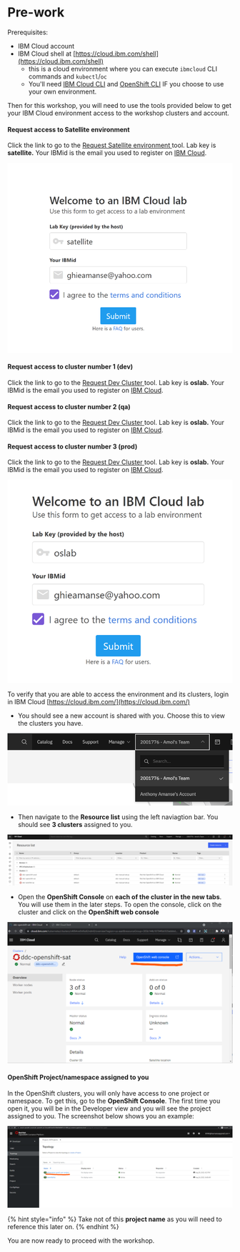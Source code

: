 # Pre-work

Prerequisites:

* IBM Cloud account
* IBM Cloud shell at [https://cloud.ibm.com/shell](https://cloud.ibm.com/shell)
  * this is a cloud environment where you can execute `ibmcloud` CLI commands and `kubectl`/`oc`
  * You'll need [IBM Cloud CLI](https://cloud.ibm.com/docs/openshift?topic=openshift-openshift-cli#cs_cli_install_steps) and [OpenShift CLI](https://cloud.ibm.com/docs/openshift?topic=openshift-openshift-cli#cli_oc) IF you choose to use your own environment.

Then for this workshop, you will need to use the tools provided below to get your IBM Cloud environment access to the workshop clusters and account.

#### Request access to Satellite environment

Click the link to go to the [Request Satellite environment ](https://grant-satellite-amol.mybluemix.net)tool. Lab key is **satellite.** Your IBMid is the email you used to register on [IBM Cloud](https://cloud.ibm.com/).

![](../.gitbook/assets/image%20%2817%29.png)

#### Request access to cluster number 1 \(dev\)

Click the link to go to the [Request Dev Cluster ](https://ddc-openshift-sat.mybluemix.net/)tool. Lab key is **oslab.** Your IBMid is the email you used to register on [IBM Cloud](https://cloud.ibm.com/).

#### Request access to cluster number 2 \(qa\)

Click the link to go to the [Request Dev Cluster ](https://ddc-satellite-qa.mybluemix.net/)tool. Lab key is **oslab.** Your IBMid is the email you used to register on [IBM Cloud](https://cloud.ibm.com/).

#### Request access to cluster number 3 \(prod\)

Click the link to go to the [Request Dev Cluster ](https://ddc-openshift-prod.mybluemix.net/)tool. Lab key is **oslab.** Your IBMid is the email you used to register on [IBM Cloud](https://cloud.ibm.com/).

![](../.gitbook/assets/image%20%2827%29.png)

To verify that you are able to access the environment and its clusters, login in IBM Cloud [https://cloud.ibm.com/](https://cloud.ibm.com/)

* You should see a new account is shared with you. Choose this to view the clusters you have.

![](../.gitbook/assets/image%20%2813%29.png)

* Then navigate to the **Resource list** using the left naviagtion bar. You should see **3 clusters** assigned to you.

![](../.gitbook/assets/image%20%285%29.png)

* Open the **OpenShift Console** on **each of the cluster in the new tabs**. You will use them in the later steps. To open the console, click on the cluster and click on the **OpenShift web console**

![](../.gitbook/assets/image%20%2822%29.png)

#### OpenShift Project/namespace assigned to you

In the OpenShift clusters, you will only have access to one project or namespace. To get this, go to the **OpenShift Console**. The first time you open it, you will be in the Developer view and you will see the project assigned to you. The screenshot below shows you an example:

![](../.gitbook/assets/image%20%2823%29.png)

{% hint style="info" %}
Take not of this **project name** as you will need to reference this later on.
{% endhint %}

You are now ready to proceed with the workshop.


